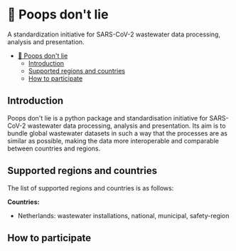 # 💩 Poops don't lie

A standardization initiative for SARS-CoV-2 wastewater data processing,
analysis and presentation.

  - [💩 Poops don't lie](#-poops-dont-lie)
      - [Introduction](#introduction)
      - [Supported regions and
        countries](#supported-regions-and-countries)
      - [How to participate](#how-to-participate)

## Introduction

Poops don't lie is a python package and standardisation initiative for
SARS-CoV-2 wastewater data processing, analysis and presentation. Its
aim is to bundle global wastewater datasets in such a way that the
processes are as similar as possible, making the data more interoperable
and comparable between countries and regions.

## Supported regions and countries

The list of supported regions and countries is as follows:

**Countries:**

  - Netherlands: wastewater installations, national, municipal,
    safety-region

## How to participate
